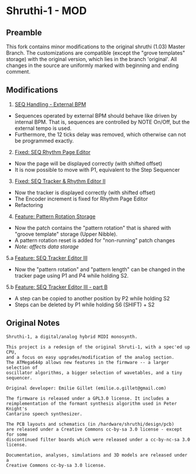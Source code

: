 Shruthi-1 - MOD
=======================
## Preamble

This fork contains minor modifications to the original shruthi (1.03) Master Branch. The customizations are compatible (except the "grove templates" storage) with the original version, which lies in the branch 'original'. All changes in the source are uniformly marked with beginning and ending comment.

## Modifications

1. [SEQ Handling - External BPM](https://github.com/rio-rattenrudel/shruthi-1/commit/aec0904e4ff012a145512ef84a24a13eba4a4901)

* Sequences operated by external BPM should behave like driven by internal BPM. That is, sequences are controlled by NOTE On/Off, but the external tempo is used. 
* Furthermore, the 12 ticks delay was removed, which otherwise can not be programmed exactly.

2. [Fixed: SEQ Rhythm Page Editor](https://github.com/rio-rattenrudel/shruthi-1/commit/3635574db7a03e429eca79e33e80ad97ac0cc1b7)

* Now the page will be displayed correctly (with shifted offset)
* It is now possible to move with P1, equivalent to the Step Sequencer

3. [Fixed: SEQ Tracker & Rhythm Editor II](https://github.com/rio-rattenrudel/shruthi-1/commit/1bef7258c06444ed6cccb32a8d90e109d683f4c8)

* Now the tracker is displayed correctly (with shifted offset)
* The Encoder increment is fixed for Rhythm Page Editor
* Refactoring

4. [Feature: Pattern Rotation Storage](https://github.com/rio-rattenrudel/shruthi-1/commit/a569b070aa8c4e85f0655adccbe4af36389b1298)

* Now the patch contains the "pattern rotation" that is shared with "groove template" storage (Upper Nibble).
* A pattern rotation reset is added for "non-running" patch changes
* _Note: affects data storage_

5.a [Feature: SEQ Tracker Editor III](https://github.com/rio-rattenrudel/shruthi-1/commit/8a60967f98f1137de77f9603816ac0625fa4e4c8)

* Now the "pattern rotation" and "pattern length" can be changed in the tracker page using P1 and P4 while holding S2.

5.b [Feature: SEQ Tracker Editor III - part B](https://github.com/rio-rattenrudel/shruthi-1/commit/129b8bc5c21fac5bd2e88a604b767e80e03c9084)

* A step can be copied to another position by P2 while holding S2
* Steps can be deleted by P1 while holding S6 (SHIFT) + S2

## Original Notes
```
Shruthi-1, a digital/analog hybrid MIDI monosynth.

This project is a redesign of the original Shruti-1, with a spec'ed up CPU,
and a focus on easy upgrades/modification of the analog section.
The ATMega644p allows new features in the firmware -- a larger selection of
oscillator algorithms, a bigger selection of wavetables, and a tiny sequencer.

Original developer: Emilie Gillet (emilie.o.gillet@gmail.com)

The firmware is released under a GPL3.0 license. It includes a
reimplementation of the formant synthesis algorithm used in Peter Knight's
Cantarino speech synthesizer.

The PCB layouts and schematics (in /hardware/shruthi/design/pcb)
are released under a Creative Commons cc-by-sa 3.0 license - except for some
discontinued filter boards which were released under a cc-by-nc-sa 3.0 license.

Documentation, analyses, simulations and 3D models are released under a
Creative Commons cc-by-sa 3.0 license.
```
